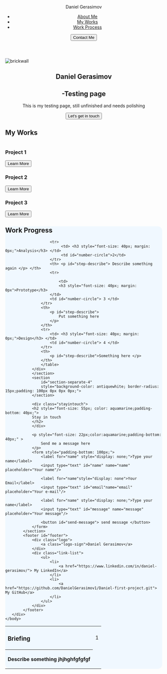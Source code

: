 <!DOCTYPE html>
<html lang="en">
    <head>
        <meta charset="UTF-8">
        <meta name="viewport" content="width=device-width, initial-scale=1"/>
        <title>Daniel Gerasimov</title>
        <link rel="stylesheet" href="styles2.css" />   
    </head>
    <body style="background: rgb (179, 174, 174);">
       <div>
        <header id="header">
            <div class="logo">
                <a class="logo-sign"> Daniel Gerasimov</a>
            </div>
            <nav class="nav-list">
                <ul>
                    <li> <a href="#section-separate-1">About Me </a> </li>
                    <li> <a href="#section-separate-2">My Works </a> </li>
                    <li> <a href="#section-separate-3">Work Process </a> </li>
                </ul>
            </nav>
                <button id="contact-me"> Contact Me </button>
            </header>
            <section id="section-separate-1">
                <img src="brickwall.jpg" alt="brickwall"  class="brickwallimage">
            <div class="description"style="text-align: center;">
                        <h1> Daniel Gerasimov </h1>
                        <h2>-Testing page</h2>
                        <p> This is my testing page, still unfinished and needs polishing</p>
                        <button id="get-touch"> Let's get in touch </button>
            </div>
            </section>
            <section id="section-separate-2">
                <div class="myworks" ><h2> My Works </h2></div>
                <div class="cards" >
                    <div class="card">
                        <img class="card-image" src="wallpaper1.jpg" alt=""/> 
                        <div class="inside-card">
                            <h3> Project 1</h3>
                            <button id="button-learn"> Learn More </button>
                        </div>
                    </div>
                    <div class="card">
                        <img class="card-image" src="wallpaper2.jpg" alt=""/>
                        <div class="inside-card">
                            <h3> Project 2</h3>
                            <button id="button-learn"> Learn More </button>
                        </div>
                    </div>
                    <div class="card">
                        <img class="card-image" src="wallpaper3.jpg" alt="" /> 
                        <div class="inside-card">
                            <h3> Project 3</h3>
                            <button id="button-learn"> Learn More </button>
                        </div>
                    </div>
                </div>
                </section>
                <section id="section-separate-3" style="background-color: aliceblue; border-radius: 15px;">
                <h2 class="workprogress"> Work Progress </h2>
                    <div id="step-separate">
                    <table>
                        <tr>
                            <td> <h3 style="font-size: 40 px; margin: 0 px;">Briefing</h3> </td>
                            <td id="number-circle">1</td> 
                        </tr>
                        <th> <p id="step-describe"> Describe something jhjhghfgfgfgf </p> </th>
                        
                        <tr>
                             <td> <h3 style="font-size: 40px; margin: 0px;">Analysis</h3> </td>
                             <td id="number-circle">2</td> 
                        </tr>
                        <th> <p id="step-describe"> Describe something again </p> </th>
                        <tr>
                        
                            <td>
                            <h3 style="font-size: 40px; margin: 0px">Prototype</h3>
                        </td>
                        <td id="number-circle"> 3 </td>
                    </tr>
                    <th>
                        <p id="step-describe">
                            Put something here
                        </p>
                    </th>
                    <tr>
                        <td> <h3 style="font-size: 40px; margin: 0px;">Design</h3> </td>
                        <td id="number-circle"> 4 </td>
                    </tr>
                    <th>
                        <p id="step-describe">Something here </p>
                    </th>
                    </table>
                </div>
                </section>
                <section
                    id="section-separate-4"
                    style="background-color: antiquewhite; border-radius: 15px;padding: 100px 0px 0px 0px;">
                </section>
                
                <div class="stayintouch">
                <h2 style="font-size: 55px; color: aquamarine;padding-bottom: 40px;">
                Stay in touch
                </h2>
                </div>

                <p style="font-size: 22px;color:aquamarine;padding-bottom: 40px;" >
                    Send me a message here
                </p>
                <form style="padding-bottom: 100px;">
                    <label for="name" style="display: none;">Type your name</label>
                    <input type="text" id="name" name="name" placeholder="Your name"/>
                    
                    <label for="name"style="display: none">Your Email</label>
                    <input type="text" id="email"name="email" placeholder="Your e-mail"/>
                    
                    <label for="name" style="display: none;">Type your name</label>
                    <input type="text" id="message" name="message" placeholder="Your message"/>

                    <button id="send-message"> send message </button>
                </form>
            </section>
            <footer id="footer">
                <div class="logo">
                    <a class="logo-sign">Daniel Gerasimov</a>
                </div>
                <div class="link-list">
                    <ul>
                        <li>
                            <a href="https://www.linkedin.com/in/daniel-gerasimov/"> My LinkedIn</a>
                        </li>
                        <li>
                            <a href="https://github.com/DanielGerasimov1/Daniel-first-project.git"> My GitHub</a>
                        </li>
                    </ul>
                </div>
            </footer>
       </div>
    </body>
</html>



<!-- 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-->
